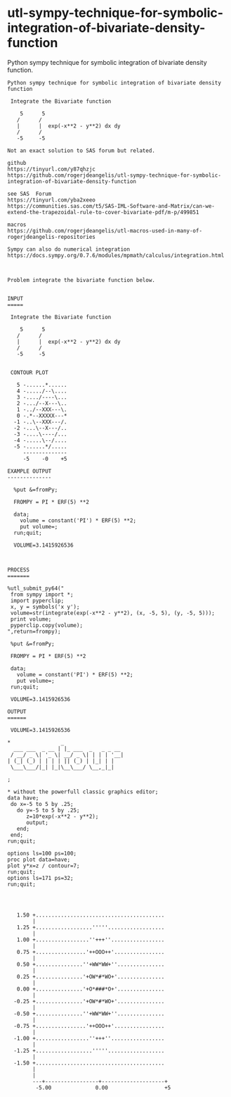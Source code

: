 # utl-sympy-technique-for-symbolic-integration-of-bivariate-density-function
Python sympy technique for symbolic integration of bivariate density function. 

    Python sympy technique for symbolic integration of bivariate density function

     Integrate the Bivariate function

        5      5
       /      /
       |      |  exp(-x**2 - y**2) dx dy
       /      /
       -5     -5

    Not an exact solution to SAS forum but related.

    github
    https://tinyurl.com/y87qhzjc
    https://github.com/rogerjdeangelis/utl-sympy-technique-for-symbolic-integration-of-bivariate-density-function

    see SAS  Forum
    https://tinyurl.com/yba2xeeo
    https://communities.sas.com/t5/SAS-IML-Software-and-Matrix/can-we-extend-the-trapezoidal-rule-to-cover-bivariate-pdf/m-p/499851

    macros
    https://github.com/rogerjdeangelis/utl-macros-used-in-many-of-rogerjdeangelis-repositories

    Sympy can also do numerical integration
    https://docs.sympy.org/0.7.6/modules/mpmath/calculus/integration.html



    Problem integrate the bivariate function below.


    INPUT
    =====

     Integrate the Bivariate function

        5      5
       /      /
       |      |  exp(-x**2 - y**2) dx dy
       /      /
       -5     -5


     CONTOUR PLOT

       5 -......*......
       4 -...../--\....
       3 -..../----\...
       2 -.../--X---\..
       1 -../--XXX---\.
       0 -.*--XXXXX---*
      -1 -..\--XXX---/.
      -2 -...\--X---/..
      -3 -....\----/...
      -4 -.....\--/....
      -5 -......*/.....
         --------------
         -5    -0    +5

    EXAMPLE OUTPUT
    --------------

      %put &=fromPy;

      FROMPY = PI * ERF(5) **2

      data;
        volume = constant('PI') * ERF(5) **2;
        put volume=;
      run;quit;

      VOLUME=3.1415926536



    PROCESS
    =======

    %utl_submit_py64("
     from sympy import *;
     import pyperclip;
     x, y = symbols('x y');
     volume=str(integrate(exp(-x**2 - y**2), (x, -5, 5), (y, -5, 5)));
     print volume;
     pyperclip.copy(volume);
    ",return=frompy);

     %put &=fromPy;

     FROMPY = PI * ERF(5) **2

     data;
       volume = constant('PI') * ERF(5) **2;
       put volume=;
     run;quit;

     VOLUME=3.1415926536

    OUTPUT
    ======

     VOLUME=3.1415926536

    *                _
      ___ ___  _ __ | |_ ___  _   _ _ __
     / __/ _ \| '_ \| __/ _ \| | | | '__|
    | (_| (_) | | | | || (_) | |_| | |
     \___\___/|_| |_|\__\___/ \__,_|_|

    ;

    * without the powerfull classic graphics editor;
    data have;
     do x=-5 to 5 by .25;
       do y=-5 to 5 by .25;
          z=10*exp(-x**2 - y**2);
          output;
       end;
     end;
    run;quit;

    options ls=100 ps=100;
    proc plot data=have;
    plot y*x=z / contour=7;
    run;quit;
    options ls=171 ps=32;
    run;quit;




       1.50 +.........................................
            |
       1.25 +..................'''''..................
            |
       1.00 +.................''+++''.................
            |
       0.75 +................'++OOO++'................
            |
       0.50 +...............''+WW*WW+''...............
            |
       0.25 +...............'+OW*#*WO+'...............
            |
       0.00 +...............'+O*###*O+'...............
            |
      -0.25 +...............'+OW*#*WO+'...............
            |
      -0.50 +...............''+WW*WW+''...............
            |
      -0.75 +................'++OOO++'................
            |
      -1.00 +.................''+++''.................
            |
      -1.25 +..................'''''..................
            |
      -1.50 +.........................................
            |
            |
            ---+-----------------+--------------------+
             -5.00              0.00                  +5


